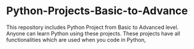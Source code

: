 # Python-Projects-Basic-to-Advance
This repository includes Python Project from Basic to Advanced level. 
Anyone can learn Python using these projects. 
These projects have all functionalities which are used when you code in Python,
